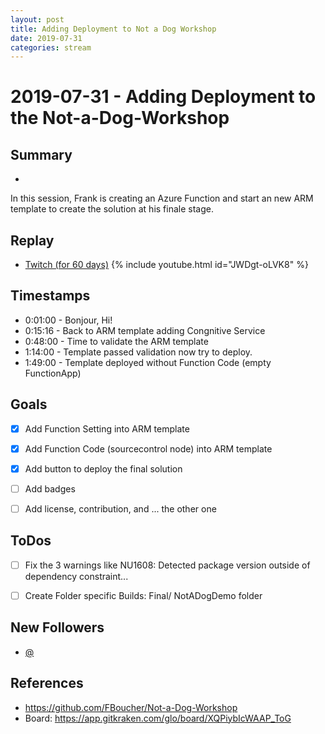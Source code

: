 ```yaml
---
layout: post
title: Adding Deployment to Not a Dog Workshop
date: 2019-07-31
categories: stream
---
```



# 2019-07-31 - Adding Deployment to the Not-a-Dog-Workshop

## Summary
-

In this session, Frank is creating an Azure Function and start an new ARM template to create the solution at his finale stage.  

## Replay


- [Twitch (for 60 days)](https://www.twitch.tv/videos/460505805)
{% include youtube.html id="JWDgt-oLVK8" %}
<br/><!--more-->


## Timestamps


- 0:01:00 - Bonjour, Hi!
- 0:15:16 - Back to ARM template adding Congnitive Service
- 0:48:00 - Time to validate the ARM template
- 1:14:00 - Template passed validation now try to deploy.
- 1:49:00 - Template deployed without Function Code (empty FunctionApp)

Goals
-----

- [X] Add Function Setting into ARM template
- [X] Add Function Code (sourcecontrol node) into ARM template
- [X] Add button to deploy the final solution
- [ ] Add badges
- [ ] Add license, contribution, and ... the other one


ToDos
-----
- [ ] Fix the 3 warnings like NU1608: Detected package version outside of dependency constraint...
- [ ] Create Folder specific Builds: Final/ NotADogDemo folder


New Followers
-------------

- [@](https://www.twitch.tv/)


References
----------

- https://github.com/FBoucher/Not-a-Dog-Workshop
- Board: https://app.gitkraken.com/glo/board/XQPiybIcWAAP_ToG

